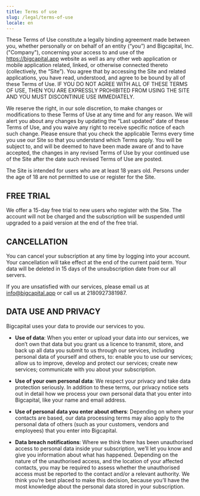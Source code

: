 ```yaml
---
title: Terms of use
slug: /legal/terms-of-use
locale: en
---
```


These Terms of Use constitute a legally binding agreement made between you, whether personally or on behalf of an entity (“you”) and Bigcapital, Inc. ("Company"), concerning your access to and use of the https://bigcapital.app website as well as any other web application or mobile application related, linked, or otherwise connected thereto (collectively, the “Site”). You agree that by accessing the Site and related applications, you have read, understood, and agree to be bound by all of these Terms of Use. IF YOU DO NOT AGREE WITH ALL OF THESE TERMS OF USE, THEN YOU ARE EXPRESSLY PROHIBITED FROM USING THE SITE AND YOU MUST DISCONTINUE USE IMMEDIATELY.

We reserve the right, in our sole discretion, to make changes or modifications to these Terms of Use at any time and for any reason. We will alert you about any changes by updating the “Last updated” date of these Terms of Use, and you waive any right to receive specific notice of each such change. Please ensure that you check the applicable Terms every time you use our Site so that you understand which Terms apply. You will be subject to, and will be deemed to have been made aware of and to have accepted, the changes in any revised Terms of Use by your continued use of the Site after the date such revised Terms of Use are posted.

The Site is intended for users who are at least 18 years old. Persons under the age of 18 are not permitted to use or register for the Site.

## FREE TRIAL

We offer a 15-day free trial to new users who register with the Site. The account will not be charged and the subscription will be suspended until upgraded to a paid version at the end of the free trial.

## CANCELLATION

You can cancel your subscription at any time by logging into your account. Your cancellation will take effect at the end of the current paid term. Your data will be deleted in 15 days of the unsubscription date from our all servers.

If you are unsatisfied with our services, please email us at info@bigcapital.app or call us at 2180927381987.

## DATA USE AND PRIVACY

Bigcapital uses your data to provide our services to you.

- **Use of data**: When you enter or upload your data into our services, we don’t own that data but you grant us a licence to transmit, store, and back up all data you submit to us through our services, including personal data of yourself and others, to: enable you to use our services; allow us to improve, develop and protect our services; create new services; communicate with you about your subscription.

- **Use of your own personal data**: We respect your privacy and take data protection seriously. In addition to these terms, our privacy notice sets out in detail how we process your own personal data that you enter into Bigcapital, like your name and email address.

- **Use of personal data you enter about others**: Depending on where your contacts are based, our data processing terms may also apply to the personal data of others (such as your customers, vendors and employees) that you enter into Bigcapital.

- **Data breach notifications**: Where we think there has been unauthorised access to personal data inside your subscription, we’ll let you know and give you information about what has happened. Depending on the nature of the unauthorised access, and the location of your affected contacts, you may be required to assess whether the unauthorised access must be reported to the contact and/or a relevant authority. We think you’re best placed to make this decision, because you’ll have the most knowledge about the personal data stored in your subscription.
